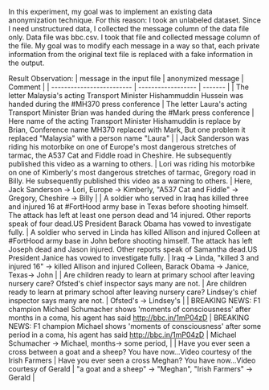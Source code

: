 In this experiment, my goal was to implement an existing data anonymization technique. 
For this reason: I took an unlabeled dataset. Since I need unstructured data, I collected the message column of the data file only. 
Data file was bbc.csv.
I took that file and collected message column of the file. My goal was to modify each message in a way so that, each private information from the original text file is replaced with a fake information in the output. 

Result Observation: 
| message in the input file | anonymized message | Comment |
| ------------------------- | ------------------ | ------- |
| The letter Malaysia's acting Transport Minister Hishammuddin Hussein was handed during the #MH370 press conference | The letter Laura's acting Transport Minister Brian was handed during the #Mark press conference | Here name of the acting Transport Minister Hishamuddin is replace by Brian, Conference name MH370 replaced with Mark, But one problem it replaced "Malaysia" with a person name "Laura" |
| Jack Sanderson was riding his motorbike on one of Europe's most dangerous stretches of tarmac, the A537 Cat and Fiddle road in Cheshire.  He subsequently published this video as a warning to others. | Lori was riding his motorbike on one of Kimberly's most dangerous stretches of tarmac, Gregory road in Billy.  He subsequently published this video as a warning to others. | Here, Jack Sanderson -> Lori, Europe -> Kimberly, "A537 Cat and Fiddle" -> Gregory, Cheshire -> Billy |
| A soldier who served in Iraq has killed three and injured 16 at #FortHood army base in Texas before shooting himself. The attack has left at least one person dead and 14 injured. Other reports speak of four dead.US President Barack Obama has vowed to investigate fully. | A soldier who served in Linda has killed Allison and injured Colleen at #FortHood army base in John before shooting himself. The attack has left Joseph dead and Jason injured. Other reports speak of Samantha dead.US President Janice has vowed to investigate fully. | Iraq -> Linda, "killed 3 and injured 16" -> killed Allison and injured Colleen, Barack Obama -> Janice, Texas-> John | 
| Are children ready to learn at primary school after leaving nursery care? Ofsted's chief inspector says many are not. | Are children ready to learn at primary school after leaving nursery care? Lindsey's chief inspector says many are not. | Ofsted's -> Lindsey's |
| BREAKING NEWS: F1 champion Michael Schumacher shows 'moments of consciousness' after months in a coma, his agent has said http://bbc.in/1mP04zD | BREAKING NEWS: F1 champion Michael shows 'moments of consciousness' after some period in a coma, his agent has said http://bbc.in/1mP04zD | Michael Schumacher -> Michael, months-> some period, |
| Have you ever seen a cross between a goat and a sheep? You have now...Video courtesy of the Irish Farmers | Have you ever seen a cross Meghan? You have now...Video courtesy of Gerald | "a goat and a sheep" -> "Meghan", "Irish Farmers" -> Gerald |